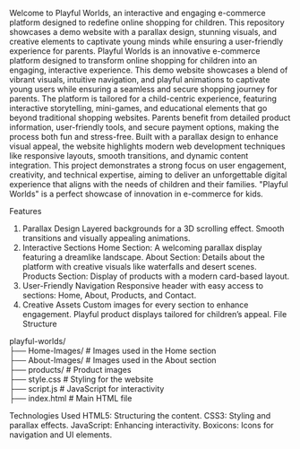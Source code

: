 Welcome to Playful Worlds, an interactive and engaging e-commerce platform designed to redefine online shopping for children. This repository showcases a demo website with a parallax design, stunning visuals, and creative elements to captivate young minds while ensuring a user-friendly experience for parents.
Playful Worlds is an innovative e-commerce platform designed to transform online shopping for children into an engaging, interactive experience. This demo website showcases a blend of vibrant visuals, intuitive navigation, and playful animations to captivate young users while ensuring a seamless and secure shopping journey for parents.
The platform is tailored for a child-centric experience, featuring interactive storytelling, mini-games, and educational elements that go beyond traditional shopping websites. Parents benefit from detailed product information, user-friendly tools, and secure payment options, making the process both fun and stress-free.
Built with a parallax design to enhance visual appeal, the website highlights modern web development techniques like responsive layouts, smooth transitions, and dynamic content integration. This project demonstrates a strong focus on user engagement, creativity, and technical expertise, aiming to deliver an unforgettable digital experience that aligns with the needs of children and their families.
"Playful Worlds" is a perfect showcase of innovation in e-commerce for kids.

Features
1. Parallax Design
Layered backgrounds for a 3D scrolling effect.
Smooth transitions and visually appealing animations.
2. Interactive Sections
Home Section: A welcoming parallax display featuring a dreamlike landscape.
About Section: Details about the platform with creative visuals like waterfalls and desert scenes.
Products Section: Display of products with a modern card-based layout.
3. User-Friendly Navigation
Responsive header with easy access to sections: Home, About, Products, and Contact.
4. Creative Assets
Custom images for every section to enhance engagement.
Playful product displays tailored for children’s appeal.
File Structure

playful-worlds/  
├── Home-Images/          # Images used in the Home section  
├── About-Images/         # Images used in the About section  
├── products/             # Product images  
├── style.css             # Styling for the website  
├── script.js             # JavaScript for interactivity  
├── index.html            # Main HTML file  


Technologies Used
HTML5: Structuring the content.
CSS3: Styling and parallax effects.
JavaScript: Enhancing interactivity.
Boxicons: Icons for navigation and UI elements.
